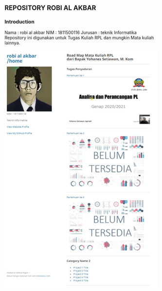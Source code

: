 ## REPOSITORY ROBI AL AKBAR

### Introduction
Nama    : robi al akbar
NIM     : 1811500116
Jurusan : teknik Informatika
Repository ini digunakan untuk Tugas Kuliah RPL dan mungkin Mata kuliah lainnya.

<img src="images/banner.jpg?raw=true"/>


